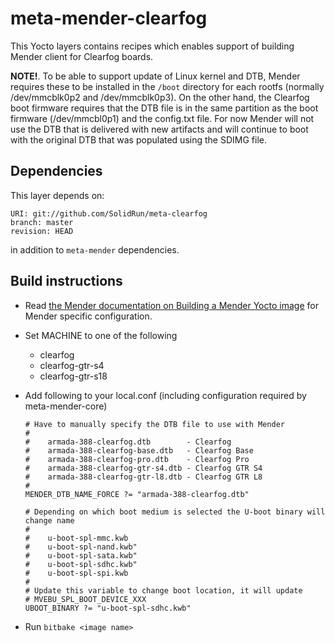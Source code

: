 # meta-mender-clearfog

This Yocto layers contains recipes which enables support of building Mender client for Clearfog boards.

**NOTE!**. To be able to support update of Linux kernel and DTB, Mender requires these to be installed in the `/boot` directory for each rootfs (normally /dev/mmcblk0p2 and /dev/mmcblk0p3). On the other hand, the Clearfog boot firmware requires that the DTB file is in the same partition as the boot firmware (/dev/mmcbl0p1) and the config.txt file. For now Mender will not use the DTB that is delivered with new artifacts and will continue to boot with the original DTB that was populated using the SDIMG file.

## Dependencies

This layer depends on:

    URI: git://github.com/SolidRun/meta-clearfog
    branch: master
    revision: HEAD

in addition to `meta-mender` dependencies.

## Build instructions

- Read [the Mender documentation on Building a Mender Yocto image](https://docs.mender.io/Artifacts/Building-Mender-Yocto-image) for Mender specific configuration.
- Set MACHINE to one of the following
  - clearfog
  - clearfog-gtr-s4
  - clearfog-gtr-s18
- Add following to your local.conf (including configuration required by meta-mender-core)

      # Have to manually specify the DTB file to use with Mender
      # 
      #    armada-388-clearfog.dtb        - Clearfog
      #    armada-388-clearfog-base.dtb   - Clearfog Base
      #    armada-388-clearfog-pro.dtb    - Clearfog Pro
      #    armada-388-clearfog-gtr-s4.dtb - Clearfog GTR S4
      #    armada-388-clearfog-gtr-l8.dtb - Clearfog GTR L8
      #
      MENDER_DTB_NAME_FORCE ?= "armada-388-clearfog.dtb"

      # Depending on which boot medium is selected the U-boot binary will change name
      #
      #    u-boot-spl-mmc.kwb
      #    u-boot-spl-nand.kwb"
      #    u-boot-spl-sata.kwb"
      #    u-boot-spl-sdhc.kwb"
      #    u-boot-spl-spi.kwb
      #
      # Update this variable to change boot location, it will update
      # MVEBU_SPL_BOOT_DEVICE_XXX
      UBOOT_BINARY ?= "u-boot-spl-sdhc.kwb"

- Run `bitbake <image name>`